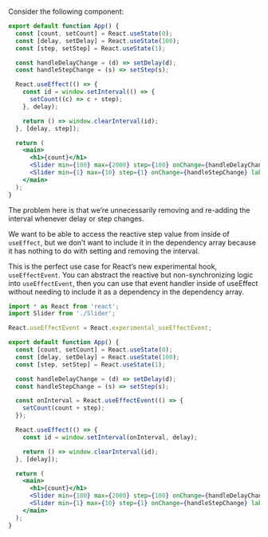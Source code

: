 Consider the following component:

```jsx
export default function App() {
  const [count, setCount] = React.useState(0);
  const [delay, setDelay] = React.useState(100);
  const [step, setStep] = React.useState(1);

  const handleDelayChange = (d) => setDelay(d);
  const handleStepChange = (s) => setStep(s);

  React.useEffect(() => {
    const id = window.setInterval(() => {
      setCount((c) => c + step);
    }, delay);

    return () => window.clearInterval(id);
  }, [delay, step]);

  return (
    <main>
      <h1>{count}</h1>
      <Slider min={100} max={2000} step={100} onChange={handleDelayChange} label="ms delay" />
      <Slider min={1} max={10} step={1} onChange={handleStepChange} label="increment by" />
    </main>
  );
}
```

The problem here is that we’re unnecessarily removing and re-adding the interval whenever delay or step
changes.

We want to be able to access the reactive step value from inside of `useEffect`, but we don’t want to include
it in the dependency array because it has nothing to do with setting and removing the interval.

This is the perfect use case for React’s new experimental hook, `useEffectEvent`. You can abstract the
reactive but non-synchronizing logic into `useEffectEvent`, then you can use that event handler inside of
useEffect without needing to include it as a dependency in the dependency array.

```jsx
import * as React from 'react';
import Slider from './Slider';

React.useEffectEvent = React.experimental_useEffectEvent;

export default function App() {
  const [count, setCount] = React.useState(0);
  const [delay, setDelay] = React.useState(100);
  const [step, setStep] = React.useState(1);

  const handleDelayChange = (d) => setDelay(d);
  const handleStepChange = (s) => setStep(s);

  const onInterval = React.useEffectEvent(() => {
    setCount(count + step);
  });

  React.useEffect(() => {
    const id = window.setInterval(onInterval, delay);

    return () => window.clearInterval(id);
  }, [delay]);

  return (
    <main>
      <h1>{count}</h1>
      <Slider min={100} max={2000} step={100} onChange={handleDelayChange} label="ms delay" />
      <Slider min={1} max={10} step={1} onChange={handleStepChange} label="increment by" />
    </main>
  );
}
```
